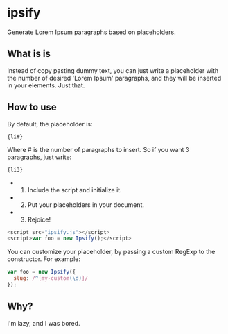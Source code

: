 ipsify
======

Generate Lorem Ipsum paragraphs based on placeholders.

## What is is

Instead of copy pasting dummy text, you can just write a placeholder with the number of desired 'Lorem Ipsum' paragraphs,
and they will be inserted in your elements. Just that.

## How to use

By default, the placeholder is:

```
{li#}
```

Where # is the number of paragraphs to insert.
So if you want 3 paragraphs, just write:

```
{li3}
```

* 1) Include the script and initialize it.
* 2) Put your placeholders in your document.
* 3) Rejoice!

```js
<script src="ipsify.js"></script>
<script>var foo = new Ipsify();</script>
```

You can customize your placeholder, by passing a custom RegExp to the constructor.
For example:

```js
var foo = new Ipsify({
  slug: /^{my-custom(\d)}/
});
```

## Why?

I'm lazy, and I was bored.
